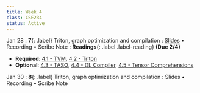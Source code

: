 ```yaml
---
title: Week 4
class: CSE234
status: Active
---
```


Jan 28
: **7**{: .label} Triton, graph optimization and compilation
  : [Slides](assets/slides/jan28.pdf) &#8226; Recording &#8226; Scribe Note
: **Readings**{: .label .label-reading} **(Due 2/4)**
  * **Required**: [4.1 - TVM](https://arxiv.org/pdf/1802.04799), [4.2 - Triton](https://www.eecs.harvard.edu/~htk/publication/2019-mapl-tillet-kung-cox.pdf)
  * **Optional**: [4.3 - TASO](https://www.wisdom.weizmann.ac.il/~padon/taso-sosp19.pdf), [4.4 - DL Compiler](https://arxiv.org/pdf/2002.03794), [4.5 - Tensor Comprehensions](https://arxiv.org/abs/1802.04730)

Jan 30
: **8**{: .label} Triton, graph optimization and compilation
  : Slides &#8226; Recording &#8226; Scribe Note